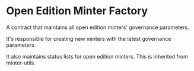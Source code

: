 # Open Edition Minter Factory

A contract that maintains all open edition minters' governance parameters.

It's responsible for creating new minters with the latest governance parameters.

It also maintains status lists for open edition minters. This is inherited from minter-utils.
